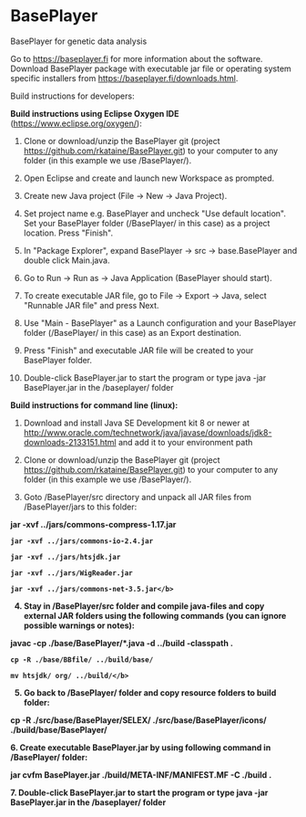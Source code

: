 # BasePlayer
BasePlayer for genetic data analysis

Go to https://baseplayer.fi for more information about the software.
Download BasePlayer package with executable jar file or operating system specific installers from https://baseplayer.fi/downloads.html.

Build instructions for developers:

<b>Build instructions using Eclipse Oxygen IDE</b> (https://www.eclipse.org/oxygen/):

1. Clone or download/unzip the BasePlayer git (project https://github.com/rkataine/BasePlayer.git)
to your computer to any folder (in this example we use /BasePlayer/).

2. Open Eclipse and create and launch new Workspace as prompted.

3. Create new Java project (File -> New -> Java Project).
 
4. Set project name e.g. BasePlayer and uncheck "Use default location". Set your BasePlayer folder (/BasePlayer/ in this case) as a project location. Press "Finish".

5. In "Package Explorer", expand BasePlayer -> src -> base.BasePlayer and double click Main.java.

6. Go to Run -> Run as -> Java Application (BasePlayer should start).

7. To create executable JAR file, go to File -> Export -> Java, select "Runnable JAR file" and press Next.

8. Use "Main - BasePlayer" as a Launch configuration and your BasePlayer folder (/BasePlayer/ in this case) as an Export destination.

9. Press "Finish" and executable JAR file will be created to your BasePlayer folder.

10. Double-click BasePlayer.jar to start the program or type java -jar BasePlayer.jar in the /baseplayer/ folder

<b>Build instructions for command line (linux):</b>
 
1. Download and install Java SE Development kit 8 or newer at http://www.oracle.com/technetwork/java/javase/downloads/jdk8-downloads-2133151.html
and add it to your environment path


2. Clone or download/unzip the BasePlayer git (project https://github.com/rkataine/BasePlayer.git)
to your computer to any folder (in this example we use /BasePlayer/).

3. Goto /BasePlayer/src directory and unpack all JAR files from /BasePlayer/jars to this folder:
<p>
	<b>jar -xvf ../jars/commons-compress-1.17.jar

	jar -xvf ../jars/commons-io-2.4.jar

	jar -xvf ../jars/htsjdk.jar

	jar -xvf ../jars/WigReader.jar

	jar -xvf ../jars/commons-net-3.5.jar</b>
</p>

4. Stay in /BasePlayer/src folder and compile java-files and copy external JAR folders using the following commands (you can ignore possible warnings or notes):
<p>
	<b>javac -cp ./base/BasePlayer/*.java -d ../build -classpath .
	
 	cp -R ./base/BBfile/ ../build/base/
	
	mv htsjdk/ org/ ../build/</b>
</p>

5. Go back to /BasePlayer/ folder and copy resource folders to build folder:
<p>
	<b>cp -R ./src/base/BasePlayer/SELEX/ ./src/base/BasePlayer/icons/ ./build/base/BasePlayer/</b>
</p>	
6. Create executable BasePlayer.jar by using following command in /BasePlayer/ folder:
<p>
	<b>jar cvfm BasePlayer.jar ./build/META-INF/MANIFEST.MF -C ./build .</b>
</p>	
7. Double-click BasePlayer.jar to start the program or type java -jar BasePlayer.jar in the /baseplayer/ folder
